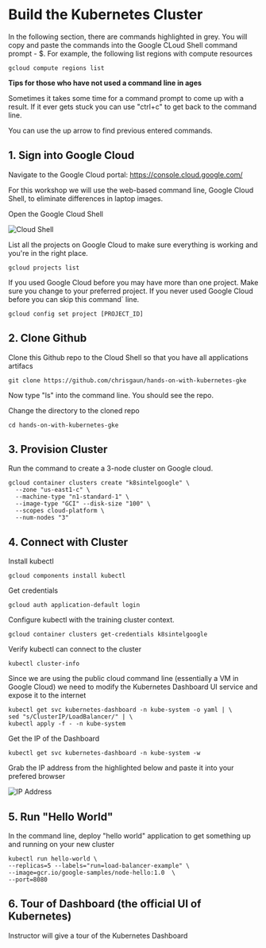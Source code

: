 # Build the Kubernetes Cluster
In the following section, there are commands highlighted in grey. You will copy and paste the commands into the Google CLoud Shell command prompt - $. For example, the following list regions with compute resources
```
gcloud compute regions list
```
**Tips for those who have not used a command line in ages**

Sometimes it takes some time for a command prompt to come up with a result. If it ever gets stuck you can use "ctrl+c" to get back to the command line. 

You can use the up arrow to find previous entered commands. 

## 1. Sign into Google Cloud

Navigate to the Google Cloud portal: https://console.cloud.google.com/ 

For this workshop we will use the web-based command line, Google Cloud Shell, to eliminate differences in laptop images. 

Open the Google Cloud Shell

![Cloud Shell](https://image.ibb.co/ccoxLF/cloudshell.png)

List all the projects on Google Cloud to make sure everything is working and you're in the right place. 
```
gcloud projects list
```
If you used Google Cloud before you may have more than one project. Make sure you change to your preferred project. If you never used Google Cloud before you can skip this command` line.
```
gcloud config set project [PROJECT_ID]
```
## 2. Clone Github

Clone this Github repo to the Cloud Shell so that you have all applications artifacs

```
git clone https://github.com/chrisgaun/hands-on-with-kubernetes-gke 
```

Now type "ls" into the command line. You should see the repo. 

Change the directory to the cloned repo

```
cd hands-on-with-kubernetes-gke
```

## 3. Provision Cluster

Run the command to create a 3-node cluster on Google cloud.

```
gcloud container clusters create "k8sintelgoogle" \
  --zone "us-east1-c" \
  --machine-type "n1-standard-1" \
  --image-type "GCI" --disk-size "100" \
  --scopes cloud-platform \
  --num-nodes "3"
``` 

## 4. Connect with Cluster

Install kubectl

```
gcloud components install kubectl
```

Get credentials

```
gcloud auth application-default login
```

Configure kubectl with the training cluster context.

```
gcloud container clusters get-credentials k8sintelgoogle
```

Verify kubectl can connect to the cluster

```
kubectl cluster-info
```

Since we are using the public cloud command line (essentially a VM in Google Cloud) we need to modify the Kubernetes Dashboard UI service and expose it to the internet

```
kubectl get svc kubernetes-dashboard -n kube-system -o yaml | \
sed "s/ClusterIP/LoadBalancer/" | \
kubectl apply -f - -n kube-system
```
Get the IP of the Dashboard

```
kubectl get svc kubernetes-dashboard -n kube-system -w
```
Grab the IP address from the highlighted below and paste it into your prefered browser

![IP Address](http://i.imgur.com/i1hlPV2.png)

## 5. Run "Hello World"

In the command line, deploy "hello world" application to get something up and running on your new cluster

```
kubectl run hello-world \
--replicas=5 --labels="run=load-balancer-example" \
--image=gcr.io/google-samples/node-hello:1.0  \
--port=8080
```

## 6. Tour of Dashboard (the official UI of Kubernetes)

Instructor will give a tour of the Kubernetes Dashboard

